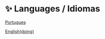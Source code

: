 # ✨ Languages / Idiomas

<div> 
<p><a href="https://github.com/JosiTubaroski/Analise_de_Dados">Portugues</a></p>
</div> 

<div> 
<p><a href="https://github.com/JosiTubaroski/DATA">English(doing)</a></p>
</div> 

